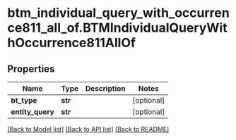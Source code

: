 # btm_individual_query_with_occurrence811_all_of.BTMIndividualQueryWithOccurrence811AllOf

## Properties
Name | Type | Description | Notes
------------ | ------------- | ------------- | -------------
**bt_type** | **str** |  | [optional] 
**entity_query** | **str** |  | [optional] 

[[Back to Model list]](../README.md#documentation-for-models) [[Back to API list]](../README.md#documentation-for-api-endpoints) [[Back to README]](../README.md)


